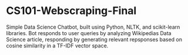 # CS101-Webscraping-Final
Simple Data Science Chatbot, built using Python, NLTK, and scikit-learn libraries. Bot responds to user queries by 
analyzing Wikipedias Data Science article, responding by generating relevant repsponses based on cosine similarity in a 
TF-IDF vector space.
